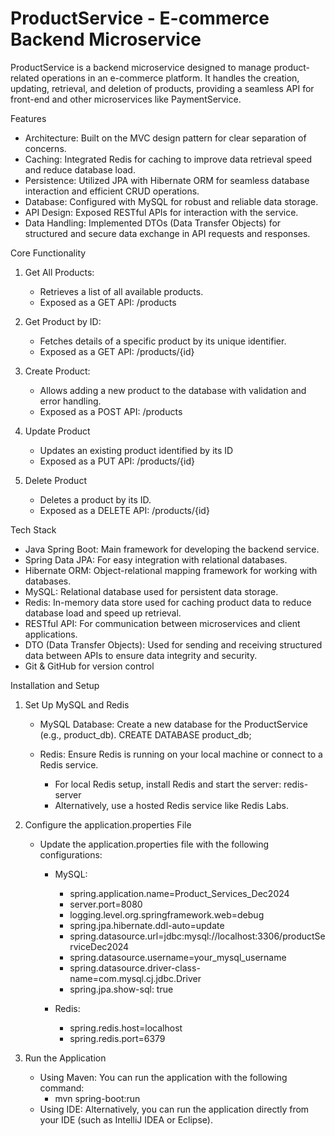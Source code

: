 # ProductService - E-commerce Backend Microservice

ProductService is a backend microservice designed to manage product-related operations in an e-commerce platform. It handles the creation, updating, retrieval, and deletion of products, providing a seamless API for front-end and other microservices like PaymentService.

Features
   - Architecture: Built on the MVC design pattern for clear separation of concerns.
   - Caching: Integrated Redis for caching to improve data retrieval speed and reduce database load.
   - Persistence: Utilized JPA with Hibernate ORM for seamless database interaction and efficient CRUD operations.
   - Database: Configured with MySQL for robust and reliable data storage.
   - API Design: Exposed RESTful APIs for interaction with the service.
   - Data Handling: Implemented DTOs (Data Transfer Objects) for structured and secure data exchange in API requests and responses.

Core Functionality
1. Get All Products:
   - Retrieves a list of all available products.
   - Exposed as a GET API: /products
    
2. Get Product by ID:
   - Fetches details of a specific product by its unique identifier.
   - Exposed as a GET API: /products/{id}
    
3. Create Product:
   - Allows adding a new product to the database with validation and error handling.
   - Exposed as a POST API: /products
    
4. Update Product
   - Updates an existing product identified by its ID
   - Exposed as a PUT API: /products/{id}

6. Delete Product
   - Deletes a product by its ID.
   - Exposed as a DELETE API: /products/{id}
   
Tech Stack
   - Java Spring Boot: Main framework for developing the backend service.
   - Spring Data JPA: For easy integration with relational databases.
   - Hibernate ORM: Object-relational mapping framework for working with databases.
   - MySQL: Relational database used for persistent data storage.
   - Redis: In-memory data store used for caching product data to reduce database load and speed up retrieval.
   - RESTful API: For communication between microservices and client applications.
   - DTO (Data Transfer Objects): Used for sending and receiving structured data between APIs to ensure data integrity and security.
   - Git & GitHub for version control

Installation and Setup
1. Set Up MySQL and Redis
   - MySQL Database: Create a new database for the ProductService (e.g., product_db).
     CREATE DATABASE product_db;
     
   - Redis: Ensure Redis is running on your local machine or connect to a Redis service.
      - For local Redis setup, install Redis and start the server:
        redis-server
      - Alternatively, use a hosted Redis service like Redis Labs.
      
2. Configure the application.properties File
   - Update the application.properties file with the following configurations:
      - MySQL:
        - spring.application.name=Product_Services_Dec2024
        - server.port=8080
        - logging.level.org.springframework.web=debug
        - spring.jpa.hibernate.ddl-auto=update
        - spring.datasource.url=jdbc:mysql://localhost:3306/productServiceDec2024
        - spring.datasource.username=your_mysql_username
        - spring.datasource.driver-class-name=com.mysql.cj.jdbc.Driver
        - spring.jpa.show-sql: true
        
      - Redis:
        - spring.redis.host=localhost
        - spring.redis.port=6379
        
3. Run the Application
     - Using Maven: You can run the application with the following command:
         - mvn spring-boot:run
     - Using IDE: Alternatively, you can run the application directly from your IDE (such as IntelliJ IDEA or Eclipse).
        
